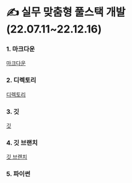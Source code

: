 # ✍️ 실무 맞춤형 풀스택 개발 (22.07.11~22.12.16)
### 1. 마크다운
[마크다운](https://github.com/star2871/TIL/tree/master/markdown)
### 2. 디렉토리
[디렉토리](https://github.com/star2871/TIL/tree/master/디렉토리)
### 3. 깃
[깃](https://github.com/star2871/TIL/tree/master/git)
### 4. 깃 브랜치
[깃 브랜치](https://github.com/star2871/TIL/tree/master/branch)
### 5. 파이썬